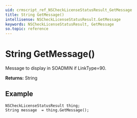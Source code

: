 ```yaml
---
uid: crmscript_ref_NSCheckLicenseStatusResult_GetMessage
title: String GetMessage()
intellisense: NSCheckLicenseStatusResult.GetMessage
keywords: NSCheckLicenseStatusResult, GetMessage
so.topic: reference
---
```


# String GetMessage()

Message to display in SOADMIN if LinkType=90.

**Returns:** String

## Example

```crmscript
NSCheckLicenseStatusResult thing;
String message  = thing.GetMessage();
```
